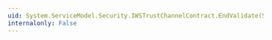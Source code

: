 ```yaml
---
uid: System.ServiceModel.Security.IWSTrustChannelContract.EndValidate(System.IAsyncResult,System.IdentityModel.Protocols.WSTrust.RequestSecurityTokenResponse@)
internalonly: False
---
```


